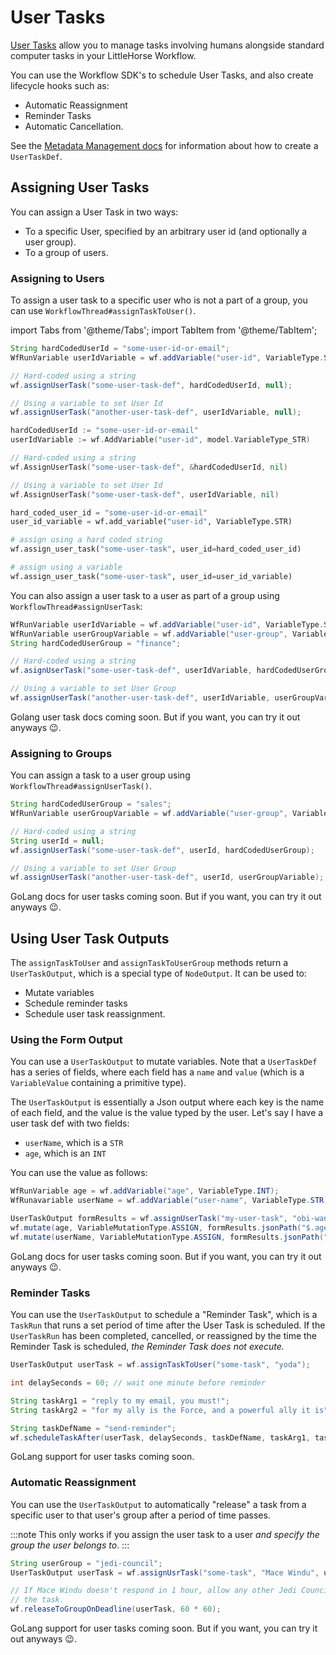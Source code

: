 # User Tasks

[User Tasks](/docs/04-concepts/05-user-tasks.md) allow you to manage tasks involving humans alongside standard computer tasks in your LittleHorse Workflow.

You can use the Workflow SDK's to schedule User Tasks, and also create lifecycle hooks such as:
* Automatic Reassignment
* Reminder Tasks
* Automatic Cancellation.

See the [Metadata Management docs](/docs/developer-guide/grpc/managing-metadata) for information about how to create a `UserTaskDef`.

## Assigning User Tasks

You can assign a User Task in two ways:
* To a specific User, specified by an arbitrary user id (and optionally a user group).
* To a group of users.

### Assigning to Users

To assign a user task to a specific user who is not a part of a group, you can use `WorkflowThread#assignTaskToUser()`.

import Tabs from '@theme/Tabs';
import TabItem from '@theme/TabItem';

<Tabs>
  <TabItem value="java" label="Java" default>

```java
String hardCodedUserId = "some-user-id-or-email";
WfRunVariable userIdVariable = wf.addVariable("user-id", VariableType.STR);

// Hard-coded using a string
wf.assignUserTask("some-user-task-def", hardCodedUserId, null);

// Using a variable to set User Id
wf.assignUserTask("another-user-task-def", userIdVariable, null);
```

  </TabItem>
  <TabItem value="go" label="Go">

```go
hardCodedUserId := "some-user-id-or-email"
userIdVariable := wf.AddVariable("user-id", model.VariableType_STR)

// Hard-coded using a string
wf.AssignUserTask("some-user-task-def", &hardCodedUserId, nil)

// Using a variable to set User Id
wf.AssignUserTask("some-user-task-def", userIdVariable, nil)
```
  </TabItem>
  <TabItem value="python" label="Python">

```python
hard_coded_user_id = "some-user-id-or-email"
user_id_variable = wf.add_variable("user-id", VariableType.STR)

# assign using a hard coded string
wf.assign_user_task("some-user-task", user_id=hard_coded_user_id)

# assign using a variable
wf.assign_user_task("some-user-task", user_id=user_id_variable)
```

  </TabItem>
</Tabs>


You can also assign a user task to a user as part of a group using `WorkflowThread#assignUserTask`:

<Tabs>
  <TabItem value="java" label="Java" default>

```java
WfRunVariable userIdVariable = wf.addVariable("user-id", VariableType.STR);
WfRunVariable userGroupVariable = wf.addVariable("user-group", VariableType.STR);
String hardCodedUserGroup = "finance";

// Hard-coded using a string
wf.asignUserTask("some-user-task-def", userIdVariable, hardCodedUserGroup);

// Using a variable to set User Group
wf.assignUserTask("another-user-task-def", userIdVariable, userGroupVariable);
```

  </TabItem>
  <TabItem value="go" label="Go">

Golang user task docs coming soon. But if you want, you can try it out anyways :wink:.

  </TabItem>
</Tabs>

### Assigning to Groups

You can assign a task to a user group using `WorkflowThread#assignUserTask()`.

<Tabs>
  <TabItem value="java" label="Java" default>

```java
String hardCodedUserGroup = "sales";
WfRunVariable userGroupVariable = wf.addVariable("user-group", VariableType.STR);

// Hard-coded using a string
String userId = null;
wf.assignUserTask("some-user-task-def", userId, hardCodedUserGroup);

// Using a variable to set User Group
wf.assignUserTask("another-user-task-def", userId, userGroupVariable);
```

  </TabItem>
  <TabItem value="go" label="Go">

GoLang docs for user tasks coming soon. But if you want, you can try it out anyways :wink:.

  </TabItem>
</Tabs>

## Using User Task Outputs

The `assignTaskToUser` and `assignTaskToUserGroup` methods return a `UserTaskOutput`, which is a special type of `NodeOutput`. It can be used to:

* Mutate variables
* Schedule reminder tasks
* Schedule user task reassignment.

### Using the Form Output

You can use a `UserTaskOutput` to mutate variables. Note that a `UserTaskDef` has a series of fields, where each field has a `name` and `value` (which is a `VariableValue` containing a primitive type).

The `UserTaskOutput` is essentially a Json output where each key is the name of each field, and the value is the value typed by the user. Let's say I have a user task def with two fields:
- `userName`, which is a `STR`
- `age`, which is an `INT`

You can use the value as follows:

<Tabs>
  <TabItem value="java" label="Java" default>

```java
WfRunVariable age = wf.addVariable("age", VariableType.INT);
WfRunavariable userName = wf.addVariable("user-name", VariableType.STR);

UserTaskOutput formResults = wf.assignUserTask("my-user-task", "obi-wan", null);
wf.mutate(age, VariableMutationType.ASSIGN, formResults.jsonPath("$.age"));
wf.mutate(userName, VariableMutationType.ASSIGN, formResults.jsonPath("$.userName"));
```

  </TabItem>
  <TabItem value="go" label="Go">

GoLang docs for user tasks coming soon. But if you want, you can try it out anyways :wink:.

  </TabItem>
</Tabs>

### Reminder Tasks

You can use the `UserTaskOutput` to schedule a "Reminder Task", which is a `TaskRun` that runs a set period of time after the User Task is scheduled. If the `UserTaskRun` has been completed, cancelled, or reassigned by the time the Reminder Task is scheduled, _the Reminder Task does not execute._

<Tabs>
  <TabItem value="java" label="Java" default>

```java
UserTaskOutput userTask = wf.assignTaskToUser("some-task", "yoda");

int delaySeconds = 60; // wait one minute before reminder

String taskArg1 = "reply to my email, you must!";
String taskArg2 = "for my ally is the Force, and a powerful ally it is";

String taskDefName = "send-reminder";
wf.scheduleTaskAfter(userTask, delaySeconds, taskDefName, taskArg1, taskArg2);
```

  </TabItem>
  <TabItem value="go" label="Go">

GoLang support for user tasks coming soon.

  </TabItem>
</Tabs>

### Automatic Reassignment

You can use the `UserTaskOutput` to automatically "release" a task from a specific user to that user's group after a period of time passes.

:::note
This only works if you assign the user task to a user _and specify the group the user belongs to_.
:::

<Tabs>
  <TabItem value="java" label="Java" default>

```java
String userGroup = "jedi-council";
UserTaskOutput userTask = wf.assignUsrTask("some-task", "Mace Windu", userGroup);

// If Mace Windu doesn't respond in 1 hour, allow any other Jedi Council member to claim
// the task.
wf.releaseToGroupOnDeadline(userTask, 60 * 60);
```
  </TabItem>
  <TabItem value="go" label="Go">

GoLang support for user tasks coming soon. But if you want, you can try it out anyways :wink:.

  </TabItem>
</Tabs>